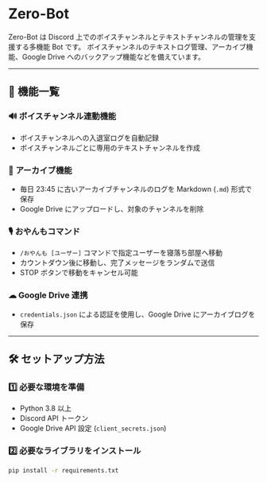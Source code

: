 # Zero-Bot

Zero-Bot は Discord 上でのボイスチャンネルとテキストチャンネルの管理を支援する多機能 Bot です。
ボイスチャンネルのテキストログ管理、アーカイブ機能、Google Drive へのバックアップ機能などを備えています。

---

## 🚀 機能一覧

### 🔊 **ボイスチャンネル連動機能**
- ボイスチャンネルへの入退室ログを自動記録
- ボイスチャンネルごとに専用のテキストチャンネルを作成

### 📁 **アーカイブ機能**
- 毎日 23:45 に古いアーカイブチャンネルのログを Markdown (`.md`) 形式で保存
- Google Drive にアップロードし、対象のチャンネルを削除

### 🎙️ **おやんもコマンド**
- `/おやんも [ユーザー]` コマンドで指定ユーザーを寝落ち部屋へ移動
- カウントダウン後に移動し、完了メッセージをランダムで送信
- STOP ボタンで移動をキャンセル可能

### ☁ **Google Drive 連携**
- `credentials.json` による認証を使用し、Google Drive にアーカイブログを保存

---

## 🛠️ **セットアップ方法**

### 1️⃣ **必要な環境を準備**
- Python 3.8 以上
- Discord API トークン
- Google Drive API 設定 (`client_secrets.json`)

### 2️⃣ **必要なライブラリをインストール**
```sh
pip install -r requirements.txt
